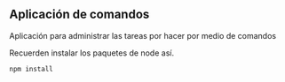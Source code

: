 ## Aplicación de comandos

Aplicación para administrar las tareas por hacer por medio de comandos

Recuerden instalar los paquetes de node así.

```
npm install
```